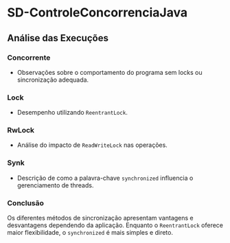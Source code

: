# SD-ControleConcorrenciaJava

## Análise das Execuções

### Concorrente
- Observações sobre o comportamento do programa sem locks ou sincronização adequada.

### Lock
- Desempenho utilizando `ReentrantLock`.

### RwLock
- Análise do impacto de `ReadWriteLock` nas operações.

### Synk
- Descrição de como a palavra-chave `synchronized` influencia o gerenciamento de threads.

### Conclusão
Os diferentes métodos de sincronização apresentam vantagens e desvantagens dependendo da aplicação. Enquanto o `ReentrantLock` oferece maior flexibilidade, o `synchronized` é mais simples e direto.
